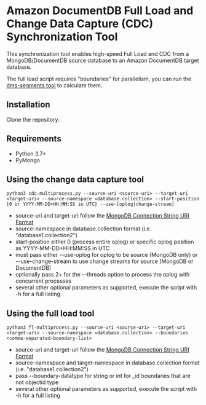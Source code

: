 # Amazon DocumentDB Full Load and Change Data Capture (CDC) Synchronization Tool
This synchronization tool enables high-speed Full Load and CDC from a MongoDB/DocumentDB source database to an Amazon DocumentDB target database.

The full load script requires "boundaries" for parallelism, you can run the [dms-segments tool](https://github.com/awslabs/amazon-documentdb-tools/tree/master/migration/dms-segments) to calculate them.

## Installation
Clone the repository.

## Requirements
* Python 3.7+
* PyMongo

## Using the change data capture tool
```
python3 cdc-multiprocess.py --source-uri <source-uri> --target-uri <target-uri> --source-namespace <database.collection> --start-position [0 or YYYY-MM-DD+HH:MM:SS in UTC] --use-[oplog|change-stream]
```

* source-uri and target-uri follow the [MongoDB Connection String URI Format](https://www.mongodb.com/docs/manual/reference/connection-string/)
* source-namespace in database.collection format (i.e. "database1.collection2")
* start-position either 0 (process entire oplog) or specific oplog position as YYYY-MM-DD+HH:MM:SS in UTC
* must pass either --use-oplog for oplog to be source (MongoDB only) or --use-change-stream to use change streams for source (MongoDB or DocumentDB)
* optionally pass 2+ for the --threads option to process the oplog with concurrent processes
* several other optional parameters as supported, execute the script with -h for a full listing

## Using the full load tool
```
python3 fl-multiprocess.py --source-uri <source-uri> --target-uri <target-uri> --source-namespace <database.collection> --boundaries <comma-separated-boundary-list>
```

* source-uri and target-uri follow the [MongoDB Connection String URI Format](https://www.mongodb.com/docs/manual/reference/connection-string/)
* source-namespace and target-namespace in database.collection format (i.e. "database1.collection2")
* pass --boundary-datatype for string or int for _id boundaries that are not objectid type
* several other optional parameters as supported, execute the script with -h for a full listing
